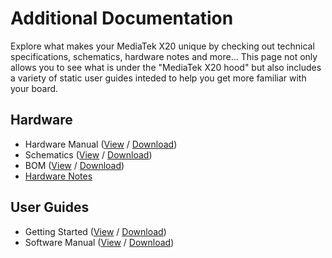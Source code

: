 # Additional Documentation

Explore what makes your MediaTek X20 unique by checking out technical specifications, schematics, hardware notes and more... This page not only allows you to see what is under the "MediaTek X20 hood" but also includes a variety of static user guides inteded to help you get more familiar with your board.

## Hardware

- Hardware Manual ([View]() / [Download]())
- Schematics ([View]() / [Download]())
- BOM ([View]() / [Download]())
- [Hardware Notes](HardwareNotes.md)

## User Guides

- Getting Started ([View]() / [Download]())
- Software Manual ([View]() / [Download]())
